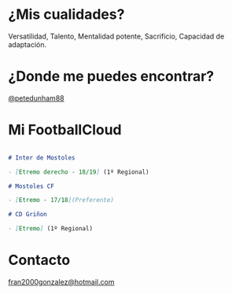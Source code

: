 # ¿Mis cualidades?

Versatilidad, Talento, Mentalidad potente, Sacrificio, Capacidad de adaptación.

# ¿Donde me puedes encontrar?

[@petedunham88](https://twitter.com/petedunham88)

# Mi FootballCloud

```markdown

# Inter de Mostoles

- [Etremo derecho - 18/19] (1º Regional)

# Mostoles CF

- [Etremo - 17/18](Preferente)

# CD Griñon

- [Etremo] (1º Regional)

```

# Contacto

<fran2000gonzalez@hotmail.com>
